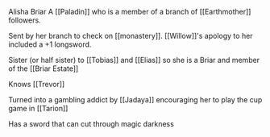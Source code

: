 Alisha Briar A [[Paladin]] who is a member of a branch of [[Earthmother]] followers.

Sent by her branch to check on [[monastery]]. [[Willow]]'s apology to her included a +1 longsword.

Sister (or half sister) to [[Tobias]] and [[Elias]] so she is a Briar and member of the [[Briar Estate]]

Knows [[Trevor]]

Turned into a gambling addict by [[Jadaya]] encouraging her to play the cup game in [[Tarion]] 

Has a sword that can cut through magic darkness